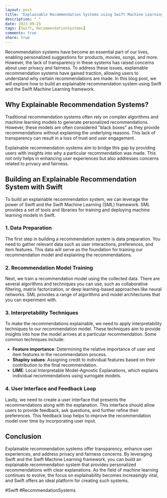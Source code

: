 ```yaml
---
layout: post
title: "Explainable Recommendation Systems using Swift Machine Learning"
description: " "
date: 2023-09-25
tags: [Swift, RecommendationSystems]
comments: true
share: true
---
```


Recommendation systems have become an essential part of our lives, enabling personalized suggestions for products, movies, songs, and more. However, the lack of transparency in these systems has raised concerns about user privacy and fairness. To address these issues, explainable recommendation systems have gained traction, allowing users to understand why certain recommendations are made. In this blog post, we will explore how to build an explainable recommendation system using Swift and the Swift Machine Learning framework.

## Why Explainable Recommendation Systems?

Traditional recommendation systems often rely on complex algorithms and machine learning models to generate personalized recommendations. However, these models are often considered "black boxes" as they provide recommendations without explaining the underlying reasons. This lack of transparency can result in a loss of trust and user engagement.

Explainable recommendation systems aim to bridge this gap by providing users with insights into why a particular recommendation was made. This not only helps in enhancing user experiences but also addresses concerns related to privacy and fairness.

## Building an Explainable Recommendation System with Swift

To build an explainable recommendation system, we can leverage the power of Swift and the Swift Machine Learning (SML) framework. SML provides a set of tools and libraries for training and deploying machine learning models in Swift.

### 1. Data Preparation

The first step in building a recommendation system is data preparation. You need to gather relevant data such as user interactions, preferences, and item features. This data will serve as the foundation for training our recommendation model and explaining the recommendations.

### 2. Recommendation Model Training

Next, we train a recommendation model using the collected data. There are several algorithms and techniques you can use, such as collaborative filtering, matrix factorization, or deep learning-based approaches like neural networks. SML provides a range of algorithms and model architectures that you can experiment with.

### 3. Interpretability Techniques

To make the recommendations explainable, we need to apply interpretability techniques to our recommendation model. These techniques aim to provide insights into how the model arrives at a particular recommendation. Some common techniques include:

- **Feature importance**: Determining the relative importance of user and item features in the recommendation process.
- **Shapley values**: Assigning credit to individual features based on their contribution to the final recommendation.
- **LIME**: Local Interpretable Model-Agnostic Explanations, which explains individual recommendations using surrogate models.

### 4. User Interface and Feedback Loop

Lastly, we need to create a user interface that presents the recommendations along with the explanation. This interface should allow users to provide feedback, ask questions, and further refine their preferences. This feedback loop helps to improve the recommendation model over time by incorporating user input.

## Conclusion

Explainable recommendation systems offer transparency, enhance user experiences, and address privacy and fairness concerns. By leveraging Swift and the Swift Machine Learning framework, you can build an explainable recommendation system that provides personalized recommendations with clear explanations. As the field of machine learning continues to evolve, the focus on explainability becomes increasingly vital, and Swift offers an ideal platform for creating such systems.

#Swift #RecommendationSystems